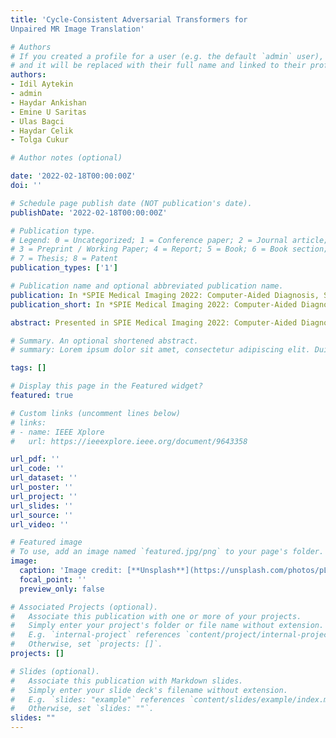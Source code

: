 ```yaml
---
title: 'Cycle-Consistent Adversarial Transformers for
Unpaired MR Image Translation'

# Authors
# If you created a profile for a user (e.g. the default `admin` user), write the username (folder name) here
# and it will be replaced with their full name and linked to their profile.
authors:    
- Idil Aytekin
- admin
- Haydar Ankishan
- Emine U Saritas
- Ulas Bagci
- Haydar Celik
- Tolga Cukur

# Author notes (optional)

date: '2022-02-18T00:00:00Z'
doi: ''

# Schedule page publish date (NOT publication's date).
publishDate: '2022-02-18T00:00:00Z'

# Publication type.
# Legend: 0 = Uncategorized; 1 = Conference paper; 2 = Journal article;
# 3 = Preprint / Working Paper; 4 = Report; 5 = Book; 6 = Book section;
# 7 = Thesis; 8 = Patent
publication_types: ['1']

# Publication name and optional abbreviated publication name.
publication: In *SPIE Medical Imaging 2022: Computer-Aided Diagnosis, San Diego, USA,*
publication_short: In *SPIE Medical Imaging 2022: Computer-Aided Diagnosis, San Diego, USA,*

abstract: Presented in SPIE Medical Imaging 2022: Computer-Aided Diagnosis, San Diego, USA,

# Summary. An optional shortened abstract.
# summary: Lorem ipsum dolor sit amet, consectetur adipiscing elit. Duis posuere tellus ac convallis placerat. Proin tincidunt magna sed ex sollicitudin condimentum.

tags: []

# Display this page in the Featured widget?
featured: true

# Custom links (uncomment lines below)
# links:
# - name: IEEE Xplore
#   url: https://ieeexplore.ieee.org/document/9643358

url_pdf: ''
url_code: ''
url_dataset: ''
url_poster: ''
url_project: ''
url_slides: ''
url_source: ''
url_video: ''

# Featured image
# To use, add an image named `featured.jpg/png` to your page's folder.
image:
  caption: 'Image credit: [**Unsplash**](https://unsplash.com/photos/pLCdAaMFLTE)'
  focal_point: ''
  preview_only: false

# Associated Projects (optional).
#   Associate this publication with one or more of your projects.
#   Simply enter your project's folder or file name without extension.
#   E.g. `internal-project` references `content/project/internal-project/index.md`.
#   Otherwise, set `projects: []`.
projects: []

# Slides (optional).
#   Associate this publication with Markdown slides.
#   Simply enter your slide deck's filename without extension.
#   E.g. `slides: "example"` references `content/slides/example/index.md`.
#   Otherwise, set `slides: ""`.
slides: ""
---
```

